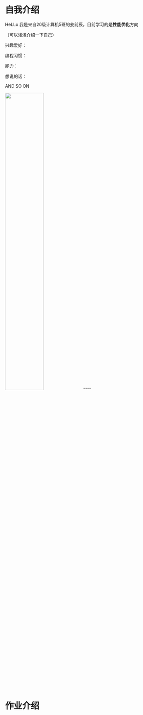 # 自我介绍

HeLLo 我是来自20级计算机5班的姜前辰，目前学习的是**性能优化**方向

（可以浅浅介绍一下自己）

兴趣爱好：

编程习惯：

能力：

想说的话：

AND SO ON


<img src="https://user-images.githubusercontent.com/111861051/198684660-2185c822-10ef-4ced-aedf-5900238f0ab2.png" width="50%" height="50%">
----

# 作业介绍

